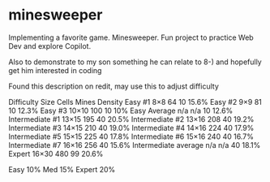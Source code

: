# minesweeper

Implementing a favorite game. Minesweeper. Fun project to practice Web Dev and explore Copilot.

Also to demonstrate to my son something he can relate to 8-) and hopefully
get him interested in coding

Found this description on redit, may use this to adjust difficulty

Difficulty           Size    Cells Mines Density
Easy #1	              8×8	    64  10   15.6%
Easy #2	              9×9    	81  10   12.3%
Easy #3	              10×10	   100  10   10%
Easy Average	      n/a	   n/a  10   12.6%
Intermediate #1	      13×15    195  40   20.5%
Intermediate #2	      13×16    208  40   19.2%
Intermediate #3	      14×15    210  40   19.0%
Intermediate #4	      14×16    224  40   17.9%
Intermediate #5	      15×15    225  40   17.8%
Intermediate #6	      15×16    240  40   16.7%
Intermediate #7	      16×16    256  40   15.6%
Intermediate average    n/a    n/a  40   18.1%
Expert	              16×30    480  99   20.6%


Easy    10%
Med     15%
Expert  20%